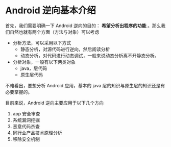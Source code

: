 # Android 逆向基本介绍

首先，我们需要明确一下 Android 逆向的目的： **希望分析出程序的功能** 。那么我们自然也就有两个方面（方法与对象）可以考虑

- 分析方法，可以采用以下方式
    - 静态分析，对源代码进行逆向，然后阅读分析
    - 动态分析，对代码进行动态调试，一般来说动态分析离不开静态分析。
- 分析对象，一般有以下两类对象
    - java，层代码
    - 原生层代码

不难看出，要想分析 Android 应用，基本的 java 层的知识与原生层的知识还是有必要掌握的。

目前来说，Android 逆向主要应用于以下几个方向

1. app 安全审查
2. 系统漏洞挖掘
3. 恶意代码杀查
4. 同行业产品技术原理分析
5. 移除安全机制